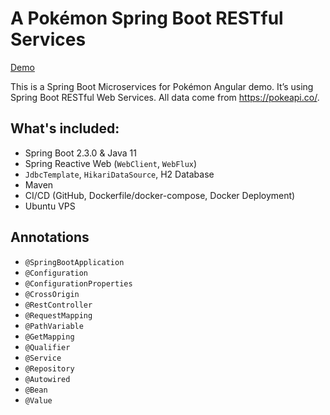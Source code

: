 # A Pokémon Spring Boot RESTful Services

[Demo](http://pokemon.dlei.ca)

This is a Spring Boot Microservices for Pokémon Angular demo. It’s using Spring Boot RESTful Web Services. All data come from https://pokeapi.co/.

## What's included:

-   Spring Boot 2.3.0 & Java 11
-   Spring Reactive Web (`WebClient`, `WebFlux`)
-   `JdbcTemplate`, `HikariDataSource`, H2 Database
-   Maven
-   CI/CD (GitHub, Dockerfile/docker-compose, Docker Deployment)
-   Ubuntu VPS

## Annotations

-   `@SpringBootApplication`
-   `@Configuration`
-   `@ConfigurationProperties`
-   `@CrossOrigin`
-   `@RestController`
-   `@RequestMapping`
-   `@PathVariable`
-   `@GetMapping`
-   `@Qualifier`
-   `@Service`
-   `@Repository`
-   `@Autowired`
-   `@Bean`
-   `@Value`
